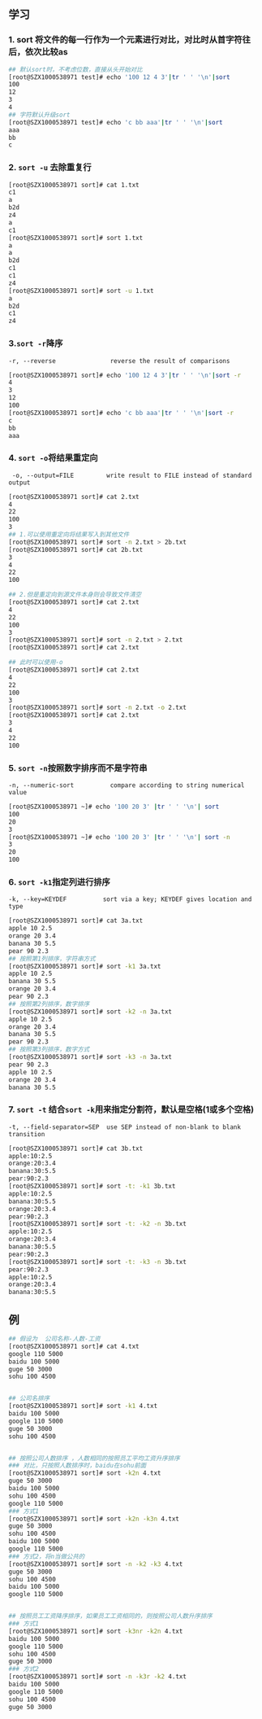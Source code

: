 
## 学习

### 1. sort 将文件的每一行作为一个元素进行对比，对比时从首字符往后，依次比较as

```bash
## 默认sort时，不考虑位数，直接从头开始对比
[root@SZX1000538971 test]# echo '100 12 4 3'|tr ' ' '\n'|sort
100
12
3
4
## 字符默认升级sort
[root@SZX1000538971 test]# echo 'c bb aaa'|tr ' ' '\n'|sort
aaa
bb
c
```

### 2. `sort -u` 去除重复行

```bash
[root@SZX1000538971 sort]# cat 1.txt
c1
a
b2d
z4
a
c1
[root@SZX1000538971 sort]# sort 1.txt
a
a
b2d
c1
c1
z4
[root@SZX1000538971 sort]# sort -u 1.txt
a
b2d
c1
z4
```



### 3.`sort -r`降序
`-r, --reverse               reverse the result of comparisons`

```bash
[root@SZX1000538971 sort]# echo '100 12 4 3'|tr ' ' '\n'|sort -r
4
3
12
100
[root@SZX1000538971 sort]# echo 'c bb aaa'|tr ' ' '\n'|sort -r
c
bb
aaa

```

### 4. `sort -o`将结果重定向
` -o, --output=FILE         write result to FILE instead of standard output`

```bash
[root@SZX1000538971 sort]# cat 2.txt
4
22
100
3
## 1.可以使用重定向将结果写入到其他文件
[root@SZX1000538971 sort]# sort -n 2.txt > 2b.txt
[root@SZX1000538971 sort]# cat 2b.txt
3
4
22
100

## 2.但是重定向到源文件本身则会导致文件清空
[root@SZX1000538971 sort]# cat 2.txt
4
22
100
3
[root@SZX1000538971 sort]# sort -n 2.txt > 2.txt
[root@SZX1000538971 sort]# cat 2.txt

## 此时可以使用-o
[root@SZX1000538971 sort]# cat 2.txt
4
22
100
3
[root@SZX1000538971 sort]# sort -n 2.txt -o 2.txt
[root@SZX1000538971 sort]# cat 2.txt
3
4
22
100
```

### 5. `sort -n`按照数字排序而不是字符串

`-n, --numeric-sort          compare according to string numerical value`

```bash
[root@SZX1000538971 ~]# echo '100 20 3' |tr ' ' '\n'| sort
100
20
3
[root@SZX1000538971 ~]# echo '100 20 3' |tr ' ' '\n'| sort -n
3
20
100

```



### 6. `sort -k1`指定列进行排序
`-k, --key=KEYDEF          sort via a key; KEYDEF gives location and type`

```bash
[root@SZX1000538971 sort]# cat 3a.txt
apple 10 2.5
orange 20 3.4
banana 30 5.5
pear 90 2.3
## 按照第1列排序，字符串方式
[root@SZX1000538971 sort]# sort -k1 3a.txt
apple 10 2.5
banana 30 5.5
orange 20 3.4
pear 90 2.3
## 按照第2列排序，数字排序
[root@SZX1000538971 sort]# sort -k2 -n 3a.txt
apple 10 2.5
orange 20 3.4
banana 30 5.5
pear 90 2.3
## 按照第3列排序，数字方式
[root@SZX1000538971 sort]# sort -k3 -n 3a.txt
pear 90 2.3
apple 10 2.5
orange 20 3.4
banana 30 5.5
```

### 7. `sort -t` 结合`sort -k`用来指定分割符，默认是空格(1或多个空格)
`-t, --field-separator=SEP  use SEP instead of non-blank to blank transition`

```bash
[root@SZX1000538971 sort]# cat 3b.txt
apple:10:2.5
orange:20:3.4
banana:30:5.5
pear:90:2.3
[root@SZX1000538971 sort]# sort -t: -k1 3b.txt
apple:10:2.5
banana:30:5.5
orange:20:3.4
pear:90:2.3
[root@SZX1000538971 sort]# sort -t: -k2 -n 3b.txt
apple:10:2.5
orange:20:3.4
banana:30:5.5
pear:90:2.3
[root@SZX1000538971 sort]# sort -t: -k3 -n 3b.txt
pear:90:2.3
apple:10:2.5
orange:20:3.4
banana:30:5.5
```


## 例

```bash
## 假设为  公司名称-人数-工资
[root@SZX1000538971 sort]# cat 4.txt
google 110 5000
baidu 100 5000
guge 50 3000
sohu 100 4500


## 公司名排序
[root@SZX1000538971 sort]# sort -k1 4.txt
baidu 100 5000
google 110 5000
guge 50 3000
sohu 100 4500


## 按照公司人数排序 ，人数相同的按照员工平均工资升序排序
### 对比，只按照人数排序时，baidu在sohu前面
[root@SZX1000538971 sort]# sort -k2n 4.txt
guge 50 3000
baidu 100 5000
sohu 100 4500
google 110 5000
### 方式1
[root@SZX1000538971 sort]# sort -k2n -k3n 4.txt
guge 50 3000
sohu 100 4500
baidu 100 5000
google 110 5000
### 方式2，将n当做公共的
[root@SZX1000538971 sort]# sort -n -k2 -k3 4.txt
guge 50 3000
sohu 100 4500
baidu 100 5000
google 110 5000


## 按照员工工资降序排序，如果员工工资相同的，则按照公司人数升序排序
### 方式1
[root@SZX1000538971 sort]# sort -k3nr -k2n 4.txt
baidu 100 5000
google 110 5000
sohu 100 4500
guge 50 3000
### 方式2
[root@SZX1000538971 sort]# sort -n -k3r -k2 4.txt
baidu 100 5000
google 110 5000
sohu 100 4500
guge 50 3000

```



